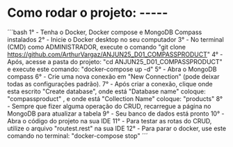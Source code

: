# Como rodar o projeto: -----

´´´bash
1° - Tenha o Docker, Docker compose e MongoDB Compass instalados
2° - Inicie o Docker desktop no seu computador
3° - No terminal (CMD) como ADMINISTRADOR, execute o comando "git clone https://github.com/ArthurVargaz/ANJUN25_D01_COMPASSPRODUCT"
4° - Após, acesse a pasta do projeto: "cd ANJUN25_D01_COMPASSPRODUCT" e execute este comando: "docker-compose up -d"
5° - Abra o MongoDB compass
6° - Crie uma nova conexão em "New Connection" (pode deixar todas as configurações padrão).
7° - Após criar a conexão, clique onde esta escrito "Create database", onde está "Database name" coloque: "compassproduct" ,
e onde está "Collection Name" coloque: "products"
8° - Sempre que fizer alguma operação do CRUD, recarregue a página no MongoDB para atualizar a tabela
9° - Seu banco de dados está pronto
10° - Abra o código do projeto na sua IDE
11° - Para testar as rotas do CRUD, utilize o arquivo "routest.rest" na sua IDE
12° - Para parar o docker, use este comando no terminal: "docker-compose stop"
´´´
